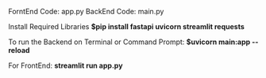 ForntEnd Code: app.py
BackEnd Code: main.py

Install Required Libraries
**$pip install fastapi uvicorn streamlit requests**

To run the Backend on Terminal or Command Prompt: **$uvicorn main:app --reload**

For FrontEnd: **streamlit run app.py**
